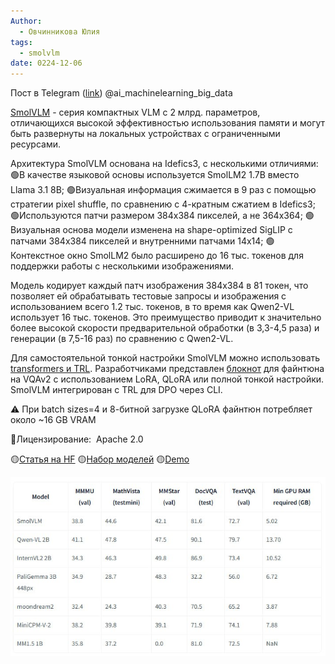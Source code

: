 ```yaml
---
Author:
  - Овчинникова Юлия
tags:
  - smolvlm
date: 0224-12-06
---
```


Пост в Telegram ([link](https://t.me/c/2429357431/63/701)) 
@ai_machinelearning_big_data

[SmolVLM](https://huggingface.co/collections/HuggingFaceTB/smolvlm-6740bd584b2dcbf51ecb1f39) - серия компактных VLM с 2 млрд. параметров, отличающихся высокой эффективностью использования памяти и могут быть развернуты на локальных устройствах с ограниченными ресурсами.

Архитектура SmolVLM основана на Idefics3, с несколькими отличиями:
🟢В качестве языковой основы используется SmolLM2 1.7B вместо Llama 3.1 8B;
🟢Визуальная информация сжимается в 9 раз с помощью стратегии pixel shuffle, по сравнению с 4-кратным сжатием в Idefics3;
🟢Используются патчи  размером 384x384 пикселей, а не 364x364;
🟢Визуальная основа модели изменена на shape-optimized SigLIP с патчами 384x384 пикселей и внутренними патчами 14x14;
🟢Контекстное окно SmolLM2 было расширено до 16 тыс. токенов для поддержки работы с несколькими изображениями.

Модель кодирует каждый патч изображения 384x384 в 81 токен, что позволяет ей обрабатывать тестовые запросы и изображения с использованием всего 1.2 тыс. токенов, в то время как Qwen2-VL использует 16 тыс. токенов. Это преимущество приводит к значительно более высокой скорости предварительной обработки (в 3,3-4,5 раза) и генерации (в 7,5-16 раз) по сравнению с Qwen2-VL.

Для самостоятельной тонкой настройки SmolVLM можно использовать [transformers и TRL](https://huggingface.co/blog/smolvlm#fine-tuning). Разработчиками представлен [блокнот](https://github.com/huggingface/smollm/blob/main/finetuning/Smol_VLM_FT.ipynb) для файнтюна на VQAv2 с использованием LoRA, QLoRA или полной тонкой настройки. SmolVLM интегрирован с TRL для DPO через CLI.

⚠️ При batch sizes=4 и 8-битной загрузке QLoRA файнтюн потребляет около ~16 GB VRAM

📌Лицензирование:  Apache 2.0

🟡[Статья на HF](https://huggingface.co/blog/smolvlm)
🟡[Набор моделей](https://huggingface.co/collections/HuggingFaceTB/smolvlm-6740bd584b2dcbf51ecb1f39)
🟡[Demo](https://huggingface.co/spaces/HuggingFaceTB/SmolVLM)


![](files/SmolVLM-20241206.jpg)



